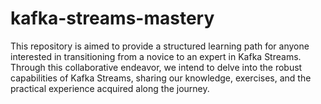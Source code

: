 # kafka-streams-mastery
This repository is aimed to provide a structured learning path for anyone interested in transitioning from a novice to an expert in Kafka Streams. Through this collaborative endeavor, we intend to delve into the robust capabilities of Kafka Streams, sharing our knowledge, exercises, and the practical experience acquired along the journey.
